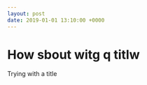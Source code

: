 ```yaml
---
layout: post
date: 2019-01-01 13:10:00 +0000
---
```


# How sbout witg q titlw

Trying with a title


